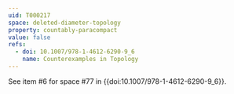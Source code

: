 ```yaml
---
uid: T000217
space: deleted-diameter-topology
property: countably-paracompact
value: false
refs:
  - doi: 10.1007/978-1-4612-6290-9_6
    name: Counterexamples in Topology
---
```

See item #6 for space #77 in {{doi:10.1007/978-1-4612-6290-9_6}}.
